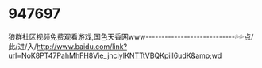 # 947697
狼群社区视频免费观看游戏,国色天香网www----------------------------💦💦点/此/进/入/http://www.baidu.com/link?url=NoK8PT47PahMhFH8Vie_jnciyIKNTTtVBQKpill6udK&amp;wd
